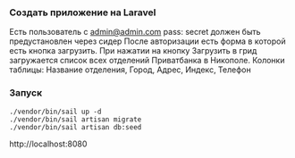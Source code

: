### Создать приложение на Laravel

Есть пользователь с admin@admin.com  pass: secret должен быть предустановлен через сидер
После авторизации есть форма в которой есть кнопка загрузить.
При нажатии на кнопку Загрузить в грид загружается список всех отделений Приватбанка в Никополе. Колонки таблицы: Название отделения, Город, Адрес, Индекс, Телефон

### Запуск

```
./vendor/bin/sail up -d
./vendor/bin/sail artisan migrate
./vendor/bin/sail artisan db:seed
```

http://localhost:8080
